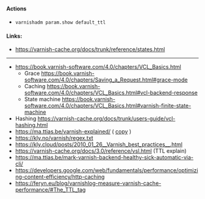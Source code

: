 #### Actions	 
- `varnishadm param.show default_ttl`

#### Links:
- <https://varnish-cache.org/docs/trunk/reference/states.html>
--------------------
- https://book.varnish-software.com/4.0/chapters/VCL_Basics.html
    - Grace	https://book.varnish-software.com/4.0/chapters/Saving_a_Request.html#grace-mode
    - Caching	https://book.varnish-software.com/4.0/chapters/VCL_Basics.html#vcl-backend-response
    - State machine https://book.varnish-software.com/4.0/chapters/VCL_Basics.html#varnish-finite-state-machine    
- Hashing	https://varnish-cache.org/docs/trunk/users-guide/vcl-hashing.html
- https://ma.ttias.be/varnish-explained/ ( [copy](https://htmlpreview.github.io/?https://github.com/dshumsky/docs/blob/master/varnish/VarnishExplained.html) )
- https://kly.no/varnish/regex.txt 
- https://kly.cloud/posts/2010_01_26__Varnish_best_practices__.html
- https://varnish-cache.org/docs/3.0/reference/vsl.html (TTL explain)
- https://ma.ttias.be/mark-varnish-backend-healthy-sick-automatic-via-cli/
- https://developers.google.com/web/fundamentals/performance/optimizing-content-efficiency/http-caching
- https://feryn.eu/blog/varnishlog-measure-varnish-cache-performance/#The_TTL_tag
